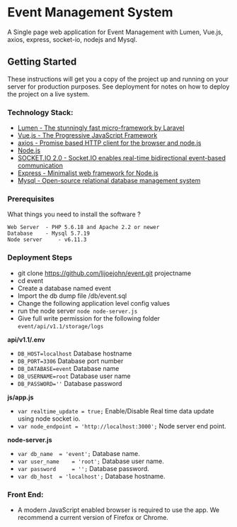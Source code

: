 # Event Management System

A Single page web application for Event Management with Lumen, Vue.js, axios, express, socket-io, nodejs and Mysql.

## Getting Started

These instructions will get you a copy of the project up and running on your server for production purposes. See deployment for notes on how to deploy the project on a live system.

### Technology Stack:

- [Lumen - The stunningly fast micro-framework by Laravel](https://lumen.laravel.com/)
- [Vue.js - The Progressive JavaScript Framework](https://vuejs.org/)
- [axios - Promise based HTTP client for the browser and node.js](https://github.com/axios/axios)
- [Node.js](https://nodejs.org/en/)
- [SOCKET.IO 2.0 - Socket.IO enables real-time bidirectional event-based communication](https://socket.io/)
- [Express - Minimalist web framework for Node.js](https://expressjs.com/)
- [Mysql - Open-source relational database management system](https://www.mysql.com/)

### Prerequisites

What things you need to install the software ?

	Web Server 	- PHP 5.6.18 and Apache 2.2 or newer
	Database 	- Mysql 5.7.19
	Node server 	- v6.11.3

### Deployment Steps

- git clone https://github.com/lijoejohn/event.git projectname
- cd event
- Create a database named event
- Import the db dump file  /db/event.sql
- Change the following application level config values
- run the node server `node node-server.js`
- Give full write permission for the following folder `event/api/v1.1/storage/logs`

**api/v1.1/.env**

- `DB_HOST=localhost` Database hostname
- `DB_PORT=3306` Database port number
- `DB_DATABASE=event` Database name
- `DB_USERNAME=root` Database user name
- `DB_PASSWORD=''` Database password

**js/app.js**
	
- `var realtime_update = true;` Enable/Disable Real time data update using node socket io.
- `var node_endpoint = 'http://localhost:3000';` Node server end point.

**node-server.js**
	
- `var db_name 	= 'event';` Database name.
- `var user_name 	= 'root';` Database user name.
- `var password 	= '';` Database password.
- `var db_host 	= 'localhost';` Database hostname.

### Front End:
* A modern JavaScript enabled browser is required to use the app.  We recommend a current version of Firefox or Chrome. 